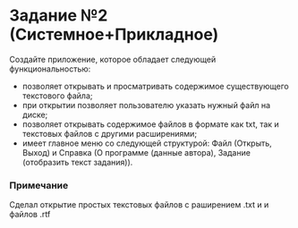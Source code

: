 # Задание №2 (Системное+Прикладное)
Создайте приложение, которое обладает следующей функциональностью:
+	позволяет открывать и просматривать содержимое существующего текстового файла;
+	при открытии позволяет пользователю указать нужный файл на диске;
+	позволяет открывать содержимое файлов в формате как txt, так и текстовых файлов с другими расширениями;
+	имеет главное меню со следующей структурой: Файл (Открыть, Выход) и Справка (О программе (данные автора), Задание (отобразить текст задания)).

### Примечание 
Сделал открытие простых текстовых файлов с раширением .txt и и файлов .rtf 
